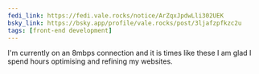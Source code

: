 ```yaml
---
fedi_link: https://fedi.vale.rocks/notice/ArZqxJpdwLli302UEK
bsky_link: https://bsky.app/profile/vale.rocks/post/3ljafzpfkzc2u
tags: [front-end development]
---
```


I'm currently on an 8mbps connection and it is times like these I am glad I spend hours optimising and refining my websites.
